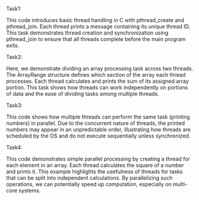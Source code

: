 Task1:

This code introduces basic thread handling in C with pthread_create and pthread_join. Each thread prints a message containing its unique thread ID. This task demonstrates thread creation and synchronization using pthread_join to ensure that all threads complete before the main program exits.

Task2: 

Here, we demonstrate dividing an array processing task across two threads. The ArrayRange structure defines which section of the array each thread processes. Each thread calculates and prints the sum of its assigned array portion. This task shows how threads can work independently on portions of data and the ease of dividing tasks among multiple threads.

Task3: 

This code shows how multiple threads can perform the same task (printing numbers) in parallel. Due to the concurrent nature of threads, the printed numbers may appear in an unpredictable order, illustrating how threads are scheduled by the OS and do not execute sequentially unless synchronized.

Task4: 

This code demonstrates simple parallel processing by creating a thread for each element in an array. Each thread calculates the square of a number and prints it. This example highlights the usefulness of threads for tasks that can be split into independent calculations. By parallelizing such operations, we can potentially speed up computation, especially on multi-core systems.
